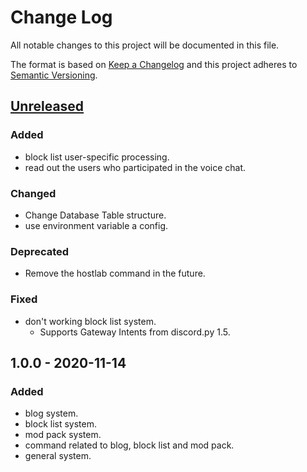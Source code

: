 # Change Log
All notable changes to this project will be documented in this file.

The format is based on [Keep a Changelog](http://keepachangelog.com/)
and this project adheres to [Semantic Versioning](http://semver.org/).

## [Unreleased]
### Added
- block list user-specific processing.
- read out the users who participated in the voice chat.

### Changed
- Change Database Table structure.
- use environment variable a config.

### Deprecated
- Remove the hostlab command in the future.

### Fixed
- don't working block list system.
  - Supports Gateway Intents from discord.py 1.5.

## 1.0.0 - 2020-11-14
### Added
- blog system.
- block list system.
- mod pack system.
- command related to blog, block list and mod pack.
- general system.

[Unreleased]: https://github.com/yupix/ssm/compare/testing...HEAD

